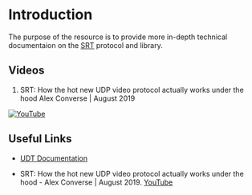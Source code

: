 # Introduction

The purpose of the resource is to provide more in-depth technical documentaion
on the [SRT](https://github.com/Haivision/srt/) protocol and library.

## Videos

1. SRT: How the hot new UDP video protocol actually works under the hood
Alex Converse | August 2019

[![YouTube](https://img.youtube.com/vi/m1FABQtAjgU/0.jpg)](https://www.youtube.com/watch?v=m1FABQtAjgU)

## Useful Links

* [UDT Documentation](http://udt.sourceforge.net/doc.html)

* SRT: How the hot new UDP video protocol actually works under the hood - Alex Converse | August 2019. [YouTube](https://www.youtube.com/watch?v=m1FABQtAjgU)

